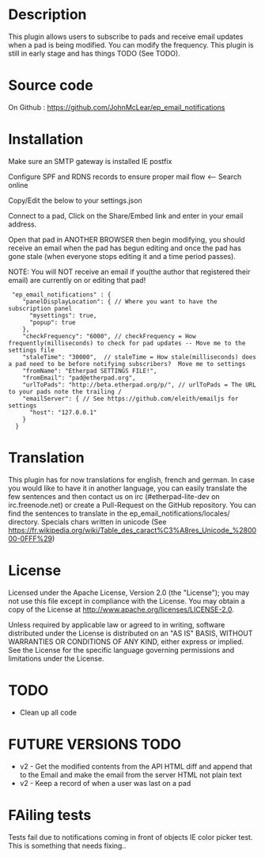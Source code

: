 # Description
This plugin allows users to subscribe to pads and receive email updates when a pad is being modified.  You can modify the frequency.  This plugin is still in early stage and has things TODO (See TODO).

# Source code
On Github : https://github.com/JohnMcLear/ep_email_notifications

# Installation
Make sure an SMTP gateway is installed IE postfix

Configure SPF and RDNS records to ensure proper mail flow <-- Search online

Copy/Edit the below to your settings.json

Connect to a pad, Click on the Share/Embed link and enter in your email address.

Open that pad in ANOTHER BROWSER then begin modifying, you should receive an email when the pad has begun editing and once the pad has gone stale (when everyone stops editing it and a time period passes).

NOTE: You will NOT receive an email if you(the author that registered their email) are currently on or editing that pad!

```
 "ep_email_notifications" : {
    "panelDisplayLocation": { // Where you want to have the subscription panel
      "mysettings": true,
      "popup": true
    },
    "checkFrequency": "6000", // checkFrequency = How frequently(milliseconds) to check for pad updates -- Move me to the settings file
    "staleTime": "30000",  // staleTime = How stale(milliseconds) does a pad need to be before notifying subscribers?  Move me to settings
    "fromName": "Etherpad SETTINGS FILE!",
    "fromEmail": "pad@etherpad.org",
    "urlToPads": "http://beta.etherpad.org/p/", // urlToPads = The URL to your pads note the trailing /
    "emailServer": { // See https://github.com/eleith/emailjs for settings
      "host": "127.0.0.1"
    }
  }
```

# Translation
This plugin has for now translations for english, french and german.
In case you would like to have it in another language, you can easily translate the few sentences and then contact us on irc (#etherpad-lite-dev on irc.freenode.net) or create a Pull-Request on the GitHub repository.
You can find the sentences to translate in the ep_email_notifications/locales/ directory.
Specials chars written in unicode (See https://fr.wikipedia.org/wiki/Table_des_caract%C3%A8res_Unicode_%280000-0FFF%29)

# License

Licensed under the Apache License, Version 2.0 (the "License"); you may not
use this file except in compliance with the License.  You may obtain a copy
of the License at <http://www.apache.org/licenses/LICENSE-2.0>.

Unless required by applicable law or agreed to in writing, software
distributed under the License is distributed on an "AS IS" BASIS, WITHOUT
WARRANTIES OR CONDITIONS OF ANY KIND, either express or implied.  See the
License for the specific language governing permissions and limitations
under the License.

# TODO
* Clean up all code

# FUTURE VERSIONS TODO
* v2 - Get the modified contents from the API HTML diff and append that to the Email and make the email from the server HTML not plain text
* v2 - Keep a record of when a user was last on a pad

# FAiling tests
Tests fail due to notifications coming in front of objects IE color picker test.  This is something that needs fixing..
